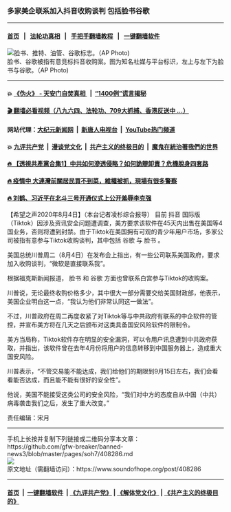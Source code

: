 ### 多家美企联系加入抖音收购谈判 包括脸书谷歌
------------------------

#### [首页](https://github.com/gfw-breaker/banned-news3/blob/master/README.md) &nbsp;&nbsp;|&nbsp;&nbsp; [法轮功真相](https://github.com/begood0513/basic/blob/master/README.md)  &nbsp;&nbsp;|&nbsp;&nbsp; [手把手翻墙教程](https://github.com/gfw-breaker/guides/wiki)  &nbsp;&nbsp;|&nbsp;&nbsp; [一键翻墙软件](https://github.com/gfw-breaker/nogfw/blob/master/README.md)  



<div><img alt="脸书、推特、油管、谷歌标志。（AP Photo)" src="https://img.soundofhope.org/2020-06/1592608374423.jpg"/>
<br/><figcaption class="caption">
 脸书、谷歌被指有意竞标抖音收购案。图为知名社媒与平台标识，左上与左下为脸书与谷歌。（AP Photo)
</figcaption></div><hr/>

#### 💥 [《伪火》 - 天安门自焚真相 ](http://141.164.51.119:10000/videos/blog/weihuo.html)&nbsp; |&nbsp; [“1400例”谎言揭秘  ](http://141.164.51.119:10000/videos/blog/jiexi1400.html)

#### [ 🎬  翻墙必看视频（八九六四、法轮功、709大抓捕、香港反送中 ...）](https://github.com/gfw-breaker/links/blob/master/banned.md)

#### 网站代理：[大纪元新闻网](http://167.172.10.89:10080/gb/) &nbsp;|&nbsp; [新唐人电视台](http://167.172.10.89:8808/gb/) &nbsp;|&nbsp; [YouTube热门频道](http://158.247.203.241/youtube.html)

#### 💥 [九评共产党](http://141.164.51.119:10000/videos/res/jiuping/)&nbsp; |&nbsp; [漫谈党文化](http://141.164.51.119:10000/videos/res/mtdwh/)&nbsp; |&nbsp; [共产主义的终极目的](http://141.164.51.119:10000/videos/res/zjmd/)&nbsp; |&nbsp; [魔鬼在統治著我們的世界](http://141.164.51.119:10000/videos/res/TheSpecter/)  

#### [ 🔥  【透視共產黨合集1】中共如何滲透侵略？如何詭辯卸責？危機脫身四套路](http://141.164.51.119:10000/videos/news/../res/detox/index.html)

#### [ 🔥  疫情中 大連灣前關居民買不到菜，維權被抓，現場有很多警察](http://141.164.51.119:10000/videos/news/../corona/index.html)

#### [ 🔥  刘鹤、习近平在北斗三号开通仪式上公开羞辱李克强](http://141.164.51.119:10000/videos/news/lkq.html)

<div><div class="Content__Wrapper sc-1bvya0-0 grZQxZ">
 <p class="meta-top">
  <span class="meta">
   【希望之声2020年8月4日】（本台记者凌杉综合报导）
  </span>
  目前
  <ok href="/term/92620">
   抖音
  </ok>
  国际版（Tiktok）因涉及资讯安全问题遭调查，美方要求该软件在45天内出售在美国等4国业务，否则将遭到封禁。由于Tiktok在美国拥有可观的青少年用户市场，多家公司被指有意参与Tiktok收购谈判，其中包括
  <ok href="/term/1003">
   谷歌
  </ok>
  与
  <ok href="/term/993">
   脸书
  </ok>
  。
 </p>
 <p>
  美国总统川普周二（8月4日）在发布会上指出，有一些公司联系美国政府，要求加入收购谈判，“微软是直接联系我”。
 </p>
 <div class="AD_Embed__Wrap-sc-1xslmin-0 igMuqX module desktop">
  <div>
  </div>
 </div>
 <p>
  根据福克斯新闻报道，
  <ok href="/term/993">
   脸书
  </ok>
  和
  <ok href="/term/1003">
   谷歌
  </ok>
  方面也曾联系白宫参与Tiktok的收购案。
 </p>
 <p>
  川普说，无论最终收购价格多少，其中很大一部分需要交给美国财政部，他表示，美国企业明白这一点，“我认为他们非常认同这一做法”。
 </p>
 <p>
  不过，川普政府在周二再度收紧了对Tiktok等与中共政府有联系的中企软件的管控，并宣布美方将在几天之后颁布对这类具备国安风险软件的限制令。
 </p>
 <p>
  美方当局称，Tiktok软件存在明显的安全漏洞，可以令用户讯息遭到中共政府获取，并指出，该软件曾在去年4月份将用户的信息转移到中国服务器上，造成重大国安风险。
 </p>
 <p>
  川普表示，“不管交易能不能达成，我们给他们的期限到9月15日左右，我们会看看能否达成，而且能不能有很好的安全性”。
 </p>
 <p>
  他说，美国不能接受这类公司的安全风险，“我们对中方的态度自从中国（中共）病毒袭击我们之后，发生了重大改变。”
 </p>
 <p class="meta-btm">
  责任编辑：宋月
 </p>
</div>
</div>
<hr/>
手机上长按并复制下列链接或二维码分享本文章：<br/>
https://github.com/gfw-breaker/banned-news3/blob/master/pages/soh7/408286.md <br/>
<a href='https://github.com/gfw-breaker/banned-news3/blob/master/pages/soh7/408286.md'><img src='https://github.com/gfw-breaker/banned-news3/blob/master/pages/soh7/408286.md.png'/></a> <br/>
原文地址（需翻墙访问）：https://www.soundofhope.org/post/408286


------------------------
#### [首页](https://github.com/gfw-breaker/banned-news3/blob/master/README.md) &nbsp;|&nbsp; [一键翻墙软件](https://github.com/gfw-breaker/nogfw/blob/master/README.md) &nbsp;| [《九评共产党》](https://github.com/gfw-breaker/9ping.md/blob/master/README.md#九评之一评共产党是什么) | [《解体党文化》](https://github.com/gfw-breaker/jtdwh.md/blob/master/README.md) | [《共产主义的终极目的》](https://github.com/gfw-breaker/gczydzjmd.md/blob/master/README.md)


<img src='http://gfw-breaker.win/banned-news3/pages/soh7/408286.md' width='0px' height='0px'/>